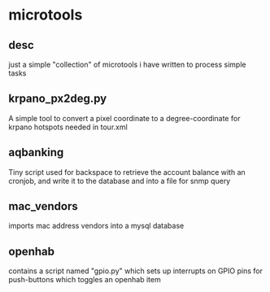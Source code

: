 # microtools 

## desc

just a simple "collection" of microtools i have written to process simple tasks

## krpano_px2deg.py

A simple tool to convert a pixel coordinate to a degree-coordinate for krpano hotspots needed in tour.xml

## aqbanking

Tiny script used for backspace to retrieve the account balance with an cronjob, and write it to the database and into a file for snmp query

## mac_vendors

imports mac address vendors into a mysql database

## openhab

contains a script named "gpio.py" which sets up interrupts on GPIO pins for push-buttons which toggles an openhab item
